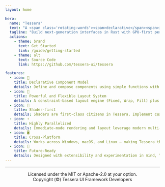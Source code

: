 ```yaml
---
layout: home

hero:
  name: "Tessera"
  text: "A <span class='rotating-words'><span>declarative</span><span>immediate-mode</span><span>parallelized</span><span>cross-platform</span><span>shader-first</span></span><br>UI framework for Rust"
  tagline: "Build next-generation interfaces in Rust with GPU-first performance and a modern, ergonomic component model."
  actions:
    - theme: brand
      text: Get Started
      link: /guide/getting-started
    - theme: alt
      text: Source Code
      link: https://github.com/tessera-ui/tessera

features:
  - icon: 🧩
    title: Declarative Component Model
    details: Define and compose components using simple functions with the <code>&#35;[tessera]</code> macro, resulting in clean, intuitive, and Rust-idiomatic code.
  - icon: 📐
    title: Powerful and Flexible Layout System
    details: A constraint-based layout engine (Fixed, Wrap, Fill) plus components like <code>row</code>, <code>boxed</code>, and <code>column</code> make responsive layouts effortless.
  - icon: 🎨
    title: Shader-first
    details: Shaders are first-class citizens in Tessera. Implement custom effects at any stage, or harness the GPU for general-purpose computing.
  - icon: ⚡
    title: Highly Parallelized
    details: Immediate-mode rendering and layout leverage modern multi-core CPUs, ensuring exceptional scalability and performance.
  - icon: 🖥️
    title: Cross-Platform
    details: Works across Windows, macOS, and Linux — making Tessera the right choice for both desktop and embedded UI applications.
  - icon: 🚀
    title: Future-Ready
    details: Designed with extensibility and experimentation in mind, Tessera is not just another UI toolkit — it’s a playground for next-gen interface design.
---
```


<hr>
<div style="display: flex; justify-content: center; align-items: center;">
    Licensed under the MIT or Apache-2.0 at your option.
</div>
<div style="display: flex; justify-content: center; align-items: center;">
    Copyright (©) Tessera UI Framework Developers
</div>
